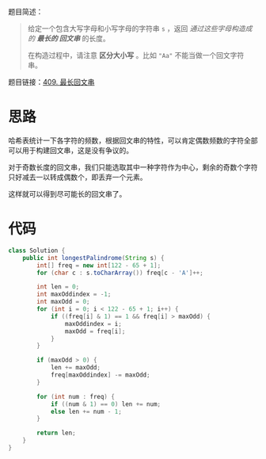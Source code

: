题目简述：

> 给定一个包含大写字母和小写字母的字符串 `s` ，返回 *通过这些字母构造成的 **最长的 回文串*** 的长度。
>
> 在构造过程中，请注意 **区分大小写** 。比如 `"Aa"` 不能当做一个回文字符串。

题目链接：[409. 最长回文串](https://leetcode.cn/problems/longest-palindrome/)

# 思路

哈希表统计一下各字符的频数，根据回文串的特性，可以肯定偶数频数的字符全部可以用于构建回文串，这是没有争议的。

对于奇数长度的回文串，我们只能选取其中一种字符作为中心，剩余的奇数个字符只好减去一以转成偶数个，即丢弃一个元素。

这样就可以得到尽可能长的回文串了。

# 代码

```java
class Solution {
    public int longestPalindrome(String s) {
        int[] freq = new int[122 - 65 + 1];
        for (char c : s.toCharArray()) freq[c - 'A']++;

        int len = 0;
        int maxOddindex = -1;
        int maxOdd = 0;
        for (int i = 0; i < 122 - 65 + 1; i++) {
            if ((freq[i] & 1) == 1 && freq[i] > maxOdd) {
                maxOddindex = i;
                maxOdd = freq[i];
            }
        }

        if (maxOdd > 0) {
            len += maxOdd;
            freq[maxOddindex] -= maxOdd;
        }

        for (int num : freq) {
            if ((num & 1) == 0) len += num;
            else len += num - 1;
        }

        return len;
    }
}
```

